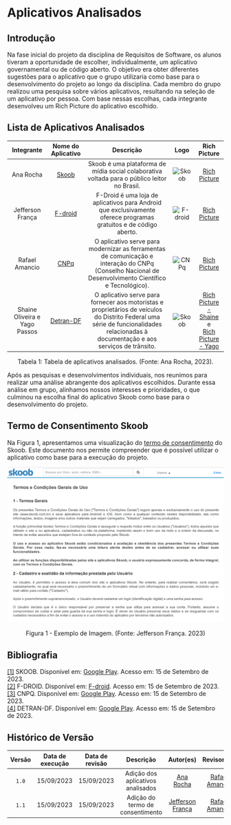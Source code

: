 # Aplicativos Analisados

## Introdução

Na fase inicial do projeto da disciplina de Requisitos de Software, os alunos tiveram a oportunidade de escolher, individualmente, um aplicativo governamental ou de código aberto. O objetivo era obter diferentes sugestões para o aplicativo que o grupo utilizaria como base para o desenvolvimento do projeto ao longo da disciplina. Cada membro do grupo realizou uma pesquisa sobre vários aplicativos, resultando na seleção de um aplicativo por pessoa. Com base nessas escolhas, cada integrante desenvolveu um Rich Picture do aplicativo escolhido.

## Lista de Aplicativos Analisados

|          Integrante           |                                        Nome do Aplicativo                                         |                                                                                      Descrição                                                                                       |                                Logo                                |                                                               Rich Picture                                                                |
| :---------------------------: | :-----------------------------------------------------------------------------------------------: | :----------------------------------------------------------------------------------------------------------------------------------------------------------------------------------: | :----------------------------------------------------------------: | :---------------------------------------------------------------------------------------------------------------------------------------: |
|           Ana Rocha           |             [Skoob](https://play.google.com/store/apps/details?id=com.gaudium.skoob)              |                                             Skoob é uma plataforma de mídia social colaborativa voltada para o público leitor no Brasil.                                             |  <img src="../img/logos/logo_skoob.png" alt="Skoob" width="50"/>   |                                           [Rich Picture](img/rich_pictures/rich_skoob_ana.png)                                            |
|       Jefferson França        |                               [F-droid](https://f-droid.org/pt_BR/)                               |                                  F-Droid é uma loja de aplicativos para Android que exclusivamente oferece programas gratuitos e de código aberto.                                   | <img src="../img/logos/logo_fdroid.png" alt="F-droid" width="50"/> |                                        [Rich Picture](img/rich_pictures/rich_fdroid_jefferson.png)                                        |
|        Rafael Amancio         |         [CNPq](https://play.google.com/store/apps/details?id=br.cnpq.app&hl=pt_BR&gl=US)          |                O aplicativo serve para modernizar as ferramentas de comunicação e interação do CNPq (Conselho Nacional de Desenvolvimento Científico e Tecnológico).                 |   <img src="../img/logos/logo_cnpq.png" alt="CNPq" width="50"/>    |                                          [Rich Picture](img/rich_pictures/rich_cnpq_rafael.png)                                           |
| Shaine Oliveira e Yago Passos | [Detran-DF](https://play.google.com/store/apps/details?id=br.com.mesotec.detrandf&hl=pt_BR&gl=US) | O aplicativo serve para fornecer aos motoristas e proprietários de veículos do Distrito Federal uma série de funcionalidades relacionadas à documentação e aos serviços de trânsito. | <img src="../img/logos/logo_detrandf.png" alt="Skoob" width="50"/> | [Rich Picture - Shaine](img/rich_pictures/rich_detran_shaine.png) <br>e<br> [Rich Picture - Yago](img/rich_pictures/rich_detran_yago.png) |

<div style="text-align: center">
<p> Tabela 1: Tabela de aplicativos analisados. (Fonte: Ana Rocha, 2023).</p>
</div>

Após as pesquisas e desenvolvimentos individuais, nos reunimos para realizar uma análise abrangente dos aplicativos escolhidos. Durante essa análise em grupo, alinhamos nossos interesses e prioridades, o que culminou na escolha final do aplicativo Skoob como base para o desenvolvimento do projeto.

## Termo de Consentimento Skoob

Na Figura 1, apresentamos uma visualização do [termo de consentimento](img/Termo_de_Consentimento.pdf) do Skoob. Este documento nos permite compreender que é possível utilizar o aplicativo como base para a execução do projeto.

<div style="text-align: center;">
  <img src="img/termodeconsentimento.png" alt="image">
</div>

<div style="text-align: center;">
  <p>Figura 1 - Exemplo de Imagem. (Fonte: Jefferson França. 2023)</p>
</div>

## Bibliografia

<a id="aa" href="#a">[1]</a> SKOOB. Disponível em: [Google Play](https://play.google.com/store/apps/details?id=com.gaudium.skoob). Acesso em: 15 de Setembro de 2023.<br>
<a id="aa" href="#a">[2]</a> F-DROID. Disponível em: [F-droid](https://f-droid.org/pt_BR/). Acesso em: 15 de Setembro de 2023.<br>
<a id="aa" href="#a">[3]</a> CNPQ. Disponível em: [Google Play](https://play.google.com/store/apps/details?id=br.cnpq.app&hl=pt_BR&gl=US). Acesso em: 15 de Setembro de 2023.<br>
<a id="aa" href="#a">[4]</a> DETRAN-DF. Disponível em: [Google Play](https://play.google.com/store/apps/details?id=br.com.mesotec.detrandf&hl=pt_BR&gl=US). Acesso em: 15 de Setembro de 2023.<br>


## Histórico de Versão

| Versão | Data de execução | Data de revisão |             Descrição             |                   Autor(es)                   |                  Revisor(es)                   |
| :----: | :--------------: | :-------------: | :-------------------------------: | :-------------------------------------------: | :--------------------------------------------: |
| `1.0`  |    15/09/2023    |   15/09/2023    | Adição dos aplicativos analisados |   [Ana Rocha](https://github.com/anaaroch)    | [Rafael Amancio](https://github.com/Rafael-gc) |
| `1.1`  |    15/09/2023    |   15/09/2023    | Adição do termo de consentimento | [Jefferson França](https://github.com/Frans6) | [Rafael Amancio](https://github.com/Rafael-gc) |

